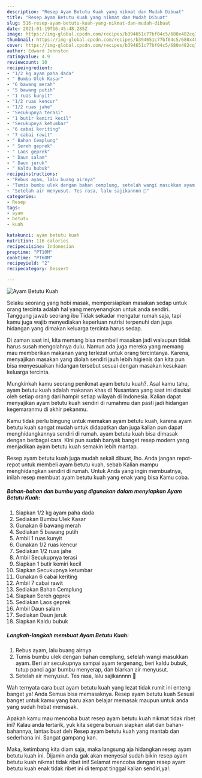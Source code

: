 ```yaml
---
description: "Resep Ayam Betutu Kuah yang nikmat dan Mudah Dibuat"
title: "Resep Ayam Betutu Kuah yang nikmat dan Mudah Dibuat"
slug: 516-resep-ayam-betutu-kuah-yang-nikmat-dan-mudah-dibuat
date: 2021-01-19T16:45:48.285Z
image: https://img-global.cpcdn.com/recipes/b394651c77bf04c5/680x482cq70/ayam-betutu-kuah-foto-resep-utama.jpg
thumbnail: https://img-global.cpcdn.com/recipes/b394651c77bf04c5/680x482cq70/ayam-betutu-kuah-foto-resep-utama.jpg
cover: https://img-global.cpcdn.com/recipes/b394651c77bf04c5/680x482cq70/ayam-betutu-kuah-foto-resep-utama.jpg
author: Edward Johnston
ratingvalue: 4.9
reviewcount: 10
recipeingredient:
- "1/2 kg ayam paha dada"
- " Bumbu Ulek Kasar"
- "6 bawang merah"
- "5 bawang putih"
- "1 ruas kunyit"
- "1/2 ruas kencur"
- "1/2 ruas jahe"
- "Secukupnya terasi"
- "1 butir kemiri kecil"
- "Secukupnya ketumbar"
- "6 cabai keriting"
- "7 cabai rawit"
- " Bahan Cemplung"
- " Sereh geprek"
- " Laos geprek"
- " Daun salam"
- " Daun jeruk"
- " Kaldu bubuk"
recipeinstructions:
- "Rebus ayam, lalu buang airnya"
- "Tumis bumbu ulek dengan bahan cemplung, setelah wangi masukkan ayam. Beri air secukupnya sampai ayam tergenang, beri kaldu bubuk, tutup panci agar bumbu menyerap, dan biarkan air menyusut."
- "Setelah air menyusut. Tes rasa, lalu sajikannnn 🤤"
categories:
- Resep
tags:
- ayam
- betutu
- kuah

katakunci: ayam betutu kuah 
nutrition: 116 calories
recipecuisine: Indonesian
preptime: "PT10M"
cooktime: "PT60M"
recipeyield: "2"
recipecategory: Dessert

---
```



![Ayam Betutu Kuah](https://img-global.cpcdn.com/recipes/b394651c77bf04c5/680x482cq70/ayam-betutu-kuah-foto-resep-utama.jpg)

Selaku seorang yang hobi masak, mempersiapkan masakan sedap untuk orang tercinta adalah hal yang menyenangkan untuk anda sendiri. Tanggung jawab seorang ibu Tidak sekadar mengatur rumah saja, tapi kamu juga wajib menyediakan keperluan nutrisi terpenuhi dan juga hidangan yang dimakan keluarga tercinta harus sedap.

Di zaman  saat ini, kita memang bisa membeli masakan jadi walaupun tidak harus susah mengolahnya dulu. Namun ada juga mereka yang memang mau memberikan makanan yang terlezat untuk orang tercintanya. Karena, menyajikan masakan yang diolah sendiri jauh lebih higienis dan kita pun bisa menyesuaikan hidangan tersebut sesuai dengan masakan kesukaan keluarga tercinta. 



Mungkinkah kamu seorang penikmat ayam betutu kuah?. Asal kamu tahu, ayam betutu kuah adalah makanan khas di Nusantara yang saat ini disukai oleh setiap orang dari hampir setiap wilayah di Indonesia. Kalian dapat menyajikan ayam betutu kuah sendiri di rumahmu dan pasti jadi hidangan kegemaranmu di akhir pekanmu.

Kamu tidak perlu bingung untuk memakan ayam betutu kuah, karena ayam betutu kuah sangat mudah untuk didapatkan dan juga kalian pun dapat menghidangkannya sendiri di rumah. ayam betutu kuah bisa dimasak dengan berbagai cara. Kini pun sudah banyak banget resep modern yang menjadikan ayam betutu kuah semakin lebih mantap.

Resep ayam betutu kuah juga mudah sekali dibuat, lho. Anda jangan repot-repot untuk membeli ayam betutu kuah, sebab Kalian mampu menghidangkan sendiri di rumah. Untuk Anda yang ingin membuatnya, inilah resep membuat ayam betutu kuah yang enak yang bisa Kamu coba.

<!--inarticleads1-->

##### Bahan-bahan dan bumbu yang digunakan dalam menyiapkan Ayam Betutu Kuah:

1. Siapkan 1/2 kg ayam paha dada
1. Sediakan  Bumbu Ulek Kasar
1. Gunakan 6 bawang merah
1. Sediakan 5 bawang putih
1. Ambil 1 ruas kunyit
1. Gunakan 1/2 ruas kencur
1. Sediakan 1/2 ruas jahe
1. Ambil Secukupnya terasi
1. Siapkan 1 butir kemiri kecil
1. Siapkan Secukupnya ketumbar
1. Gunakan 6 cabai keriting
1. Ambil 7 cabai rawit
1. Sediakan  Bahan Cemplung
1. Siapkan  Sereh geprek
1. Sediakan  Laos geprek
1. Ambil  Daun salam
1. Sediakan  Daun jeruk
1. Siapkan  Kaldu bubuk




<!--inarticleads2-->

##### Langkah-langkah membuat Ayam Betutu Kuah:

1. Rebus ayam, lalu buang airnya
1. Tumis bumbu ulek dengan bahan cemplung, setelah wangi masukkan ayam. Beri air secukupnya sampai ayam tergenang, beri kaldu bubuk, tutup panci agar bumbu menyerap, dan biarkan air menyusut.
1. Setelah air menyusut. Tes rasa, lalu sajikannnn 🤤




Wah ternyata cara buat ayam betutu kuah yang lezat tidak rumit ini enteng banget ya! Anda Semua bisa memasaknya. Resep ayam betutu kuah Sesuai banget untuk kamu yang baru akan belajar memasak maupun untuk anda yang sudah hebat memasak.

Apakah kamu mau mencoba buat resep ayam betutu kuah nikmat tidak ribet ini? Kalau anda tertarik, yuk kita segera buruan siapkan alat dan bahan-bahannya, lantas buat deh Resep ayam betutu kuah yang mantab dan sederhana ini. Sangat gampang kan. 

Maka, ketimbang kita diam saja, maka langsung aja hidangkan resep ayam betutu kuah ini. Dijamin anda gak akan menyesal sudah bikin resep ayam betutu kuah nikmat tidak ribet ini! Selamat mencoba dengan resep ayam betutu kuah enak tidak ribet ini di tempat tinggal kalian sendiri,ya!.

